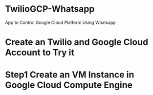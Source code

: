 # TwilioGCP-Whatsapp
App to Control Google Cloud Platform Using Whatsapp
# Create an Twilio and Google Cloud Account to Try it
# Step1 Create an VM Instance in Google Cloud Compute Engine
